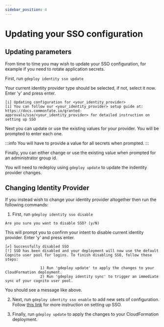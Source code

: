 ```yaml
---
sidebar_position: 4
---
```


# Updating your SSO configuration

## Updating parameters

From time to time you may wish to update your SSO configuration, for example if you need to rotate application secrets.

First, run `gdeploy identity sso update`

Your current identity provider type should be selected, if not, select it now.
Enter 'y' and press enter.

```
[i] Updating configuration for <your_identity_provider>
[i] You can follow our <your_identity_provider> setup guide at: https://docs.commonfate.io/granted-approvals/sso/<your_identity_provider> for detailed instruction on setting up SSO
```

Next you can update or use the existing values for your provider. You will be prompted to enter each one.

:::info
You will have to provide a value for all secrets when prompted.
:::

Finally, you can either change or use the existing value when prompted for an administrator group id.

You will need to redeploy using `gdeploy update` to update the indentity provider changes.

## Changing Identity Provider 

If you instead wish to change your identity provider altogether then run the following commands:

1. First, run `gdeploy identity sso disable`

```
Are you sure you want to disable SSO? (y/N) 
```

This will prompt you to confirm your intent to disable current identity provider. Enter 'y' and press enter.

```
[✔] Successfully disabled SSO
[!] SSO has been disabled and your deployment will now use the default Cognito user pool for logins. To finish disabling SSO, follow these steps:

                1) Run 'gdeploy update' to apply the changes to your CloudFormation deployment.
                2) Run 'gdeploy identity sync' to trigger an immediate sync of your cognito user pool.
```

You should see a message like above. 

2. Next, run `gdeploy identity sso enable` to add new sets of configuration. Follow [this link](/granted-approvals/sso/sso-setup/#setting-up-sso) for more instruction on setting up SSO. 

3. Finally, run `gdeploy update` to apply the changes to your CloudFormation deployment. 